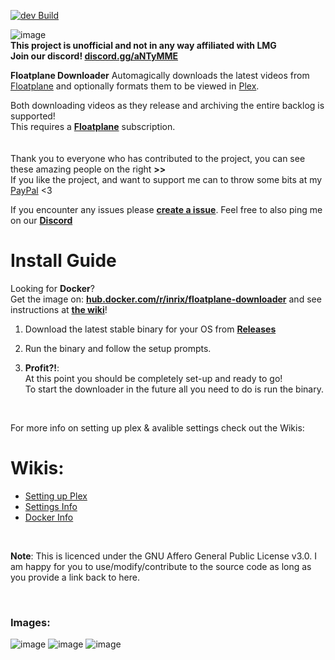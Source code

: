 ﻿[![dev Build](https://github.com/Inrixia/Floatplane-Downloader/actions/workflows/autoBuildDev.yml/badge.svg?branch=dev)](https://github.com/Inrixia/Floatplane-Downloader/actions/workflows/autoBuildDev.yml)

![image](https://user-images.githubusercontent.com/6373693/115112327-2b69b680-9fd9-11eb-8239-45b30219f705.png)<br>
**This project is unofficial and not in any way affiliated with LMG**<br>
**Join our discord! [discord.gg/aNTyMME](https://discord.gg/aNTyMME)**
<br>

**Floatplane Downloader** Automagically downloads the latest videos from [Floatplane](https://floatplane.com) and optionally formats them to be viewed in [Plex](https://www.plex.tv/). 

Both downloading videos as they release and archiving the entire backlog is supported!<br>
This requires a **[Floatplane](http://floatplane.com)** subscription.<br>
<br><br>
Thank you to everyone who has contributed to the project, you can see these amazing people on the right **>>**<br>
If you like the project, and want to support me can to throw some bits at my [PayPal](https://www.paypal.com/donate?business=XZX2VLBCVA766&currency_code=NZD) <3
<br>

If you encounter any issues please **[create a issue](https://github.com/Inrixia/Floatplane-Downloader/issues/new)**. Feel free to also ping me on our **[Discord](https://discord.gg/aNTyMME)**
<br>

# Install Guide
Looking for **Docker**?<br>
Get the image on: **[hub.docker.com/r/inrix/floatplane-downloader](https://hub.docker.com/r/inrix/floatplane-downloader)** and see instructions at **[the wiki](https://github.com/Inrixia/Floatplane-Downloader/blob/master/wiki/docker.md)**!

1. Download the latest stable binary for your OS from **[Releases](https://github.com/Inrixia/Floatplane-PlexDownloader/releases)**<br>

2. Run the binary and follow the setup prompts.<br>

3. **Profit?!**:<br>
   At this point you should be completely set-up and ready to go!<br>
   To start the downloader in the future all you need to do is run the binary.
<br>

For more info on setting up plex & avalible settings check out the Wikis:

# Wikis:
*  [Setting up Plex](https://github.com/Inrixia/Floatplane-PlexDownloader/blob/master/wiki/plex.md)
*  [Settings Info](https://github.com/Inrixia/Floatplane-Downloader/blob/master/wiki/settings.md)
*  [Docker Info](https://github.com/Inrixia/Floatplane-Downloader/blob/master/wiki/docker.md)

<br>

**Note**: This is licenced under the GNU Affero General Public License v3.0. I am happy for you to use/modify/contribute to the source code as long as you provide a link back to here.

<br>

### Images:
![image](https://user-images.githubusercontent.com/6373693/115110440-8d252300-9fcf-11eb-92a0-a813fcfcc632.png)
![image](https://user-images.githubusercontent.com/6373693/115112389-69ff7100-9fd9-11eb-92e2-b83c3241627b.png)
![image](https://user-images.githubusercontent.com/6373693/115112394-6e2b8e80-9fd9-11eb-9c3d-ecaa3f87eb16.png)
